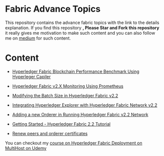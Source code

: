 # Fabric Advance Topics

This repository contains the advance fabric topics with the link to the details explanation. If you find this repository **, Please Star and Fork this repository** it really gives me motivation to make such content and you can also follow me on [medium](https://adityaajoshi.medium.com/) for such content.

# Content
- [Hyperledger Fabric Blockchain Performance Benchmark Using Hyperleger Capiler](https://adityaajoshi.medium.com/hyperledger-fabric-blockchain-performance-benchmark-using-hyperleger-capiler-66d9a9af5cce)
- [Hyperledger Fabric v2.X Monitoring Using Prometheus](https://medium.com/coinmonks/hyperledger-fabric-v2-x-monitoring-using-prometheus-974e433073f5)
- [Modifying the Batch Size in Hyperledger Fabric v2.2](https://medium.com/coinmonks/modifying-the-batch-size-in-hyperledger-fabric-v2-2-3ec2dd779e2b)
- [Integrating Hyperledger Explorer with Hyperledger Fabric Network v2.2](https://medium.com/coinmonks/integrating-hyperledger-explorer-with-hyperledger-fabric-network-v2-2-9a70e4c5311)
- [Adding a new Orderer in Running Hyperledger Fabric v2.2 Network](https://medium.com/coinmonks/adding-a-new-orderer-in-running-hyperledger-fabric-v2-2-network-4c90c8315ae1)
- [Getting Started - Hyperledger Fabric 2.2 Tutorial](https://adityaajoshi.medium.com/hyperledger-fabric-2-2-tutorial-eb21618d5fa)

- [Renew peers and orderer certificates](./cert-renewal/)


You can checkout my [course on Hyperledger Fabric Deployment on MultiHost on Udemy](https://bit.ly/hlf-multihost-deployment)
